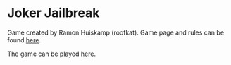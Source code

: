 # Joker Jailbreak

Game created by Ramon Huiskamp (roofkat). Game page and rules can be found [here](https://roofkat.itch.io/joker-jailbreak).

The game can be played [here](https://wcordewiner.github.io/joker-jailbreak/).

